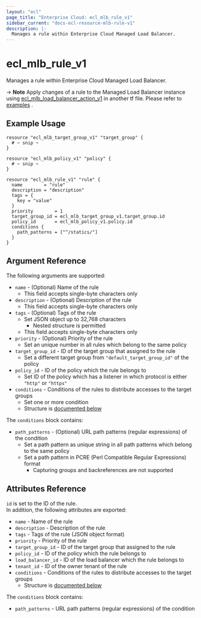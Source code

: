 ```yaml
---
layout: "ecl"
page_title: "Enterprise Cloud: ecl_mlb_rule_v1"
sidebar_current: "docs-ecl-resource-mlb-rule-v1"
description: |-
  Manages a rule within Enterprise Cloud Managed Load Balancer.
---
```


# ecl\_mlb\_rule\_v1

Manages a rule within Enterprise Cloud Managed Load Balancer.

-> **Note** Apply changes of a rule to the Managed Load Balancer instance using [ecl_mlb_load_balancer_action_v1](./mlb_load_balancer_action_v1) in another tf file. Please refer to [examples](https://github.com/nttcom/terraform-provider-ecl/tree/master/examples/managed-load-balancer) .

## Example Usage

```hcl
resource "ecl_mlb_target_group_v1" "target_group" {
  # ~ snip ~
}

resource "ecl_mlb_policy_v1" "policy" {
  # ~ snip ~
}

resource "ecl_mlb_rule_v1" "rule" {
  name        = "rule"
  description = "description"
  tags = {
    key = "value"
  }
  priority        = 1
  target_group_id = ecl_mlb_target_group_v1.target_group.id
  policy_id       = ecl_mlb_policy_v1.policy.id
  conditions {
    path_patterns = ["^/statics/"]
  }
}
```

## Argument Reference

The following arguments are supported:

* `name` - (Optional) Name of the rule
    * This field accepts single-byte characters only
* `description` - (Optional) Description of the rule
    * This field accepts single-byte characters only
* `tags` - (Optional) Tags of the rule
    * Set JSON object up to 32,768 characters
        * Nested structure is permitted
    * This field accepts single-byte characters only
* `priority` - (Optional) Priority of the rule
    * Set an unique number in all rules which belong to the same policy
* `target_group_id` - ID of the target group that assigned to the rule
    * Set a different target group from `"default_target_group_id"` of the policy
* `policy_id` - ID of the policy which the rule belongs to
    * Set ID of the policy which has a listener in which protocol is either `"http"` or `"https"`
* `conditions` - Conditions of the rules to distribute accesses to the target groups
    * Set one or more condition
    * Structure is [documented below](#conditions)

<a name="conditions"></a>The `conditions` block contains:

* `path_patterns` - (Optional) URL path patterns (regular expressions) of the condition
    * Set a path pattern as unique string in all path patterns which belong to the same policy
    * Set a path pattern in PCRE (Perl Compatible Regular Expressions) format
        * Capturing groups and backreferences are not supported

## Attributes Reference

`id` is set to the ID of the rule.<br>
In addition, the following attributes are exported:

* `name` - Name of the rule
* `description` - Description of the rule
* `tags` - Tags of the rule (JSON object format)
* `priority` - Priority of the rule
* `target_group_id` - ID of the target group that assigned to the rule
* `policy_id` - ID of the policy which the rule belongs to
* `load_balancer_id` - ID of the load balancer which the rule belongs to
* `tenant_id` - ID of the owner tenant of the rule
* `conditions` - Conditions of the rules to distribute accesses to the target groups
    * Structure is [documented below](#conditions)

<a name="conditions"></a>The `conditions` block contains:

* `path_patterns` - URL path patterns (regular expressions) of the condition
